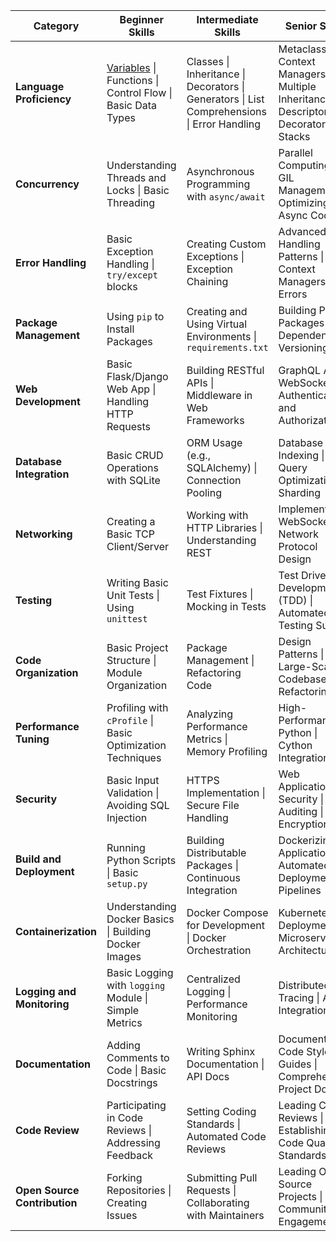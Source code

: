 | Category                 | Beginner Skills                                          | Intermediate Skills                                      | Senior Skills                                              |
|--------------------------|----------------------------------------------------------|----------------------------------------------------------|------------------------------------------------------------|
| **Language Proficiency** | [Variables](test_variable.py) \| Functions \| Control Flow \| Basic Data Types | Classes \| Inheritance \| Decorators \| Generators \| List Comprehensions \| Error Handling | Metaclasses \| Context Managers \| Multiple Inheritance \| Descriptors \| Decorator Stacks |
| **Concurrency**          | Understanding Threads and Locks \| Basic Threading         | Asynchronous Programming with `async/await`              | Parallel Computing \| GIL Management \| Optimizing Async Code  |
| **Error Handling**       | Basic Exception Handling \| `try/except` blocks             | Creating Custom Exceptions \| Exception Chaining           | Advanced Error Handling Patterns \| Context Managers for Errors |
| **Package Management**   | Using `pip` to Install Packages                           | Creating and Using Virtual Environments \| `requirements.txt` | Building Python Packages \| Dependency Versioning             |
| **Web Development**      | Basic Flask/Django Web App \| Handling HTTP Requests         | Building RESTful APIs \| Middleware in Web Frameworks       | GraphQL APIs \| WebSockets \| Authentication and Authorization  |
| **Database Integration** | Basic CRUD Operations with SQLite                         | ORM Usage (e.g., SQLAlchemy) \| Connection Pooling         | Database Indexing \| Query Optimization \| Sharding             |
| **Networking**           | Creating a Basic TCP Client/Server                       | Working with HTTP Libraries \| Understanding REST          | Implementing WebSockets \| Network Protocol Design            |
| **Testing**              | Writing Basic Unit Tests \| Using `unittest`                | Test Fixtures \| Mocking in Tests                           | Test Driven Development (TDD) \| Automated Testing Suites      |
| **Code Organization**    | Basic Project Structure \| Module Organization             | Package Management \| Refactoring Code                     | Design Patterns \| Large-Scale Codebase Refactoring           |
| **Performance Tuning**   | Profiling with `cProfile` \| Basic Optimization Techniques  | Analyzing Performance Metrics \| Memory Profiling           | High-Performance Python \| Cython Integration                |
| **Security**             | Basic Input Validation \| Avoiding SQL Injection            | HTTPS Implementation \| Secure File Handling               | Web Application Security \| Code Auditing \| Encryption          |
| **Build and Deployment**  | Running Python Scripts \| Basic `setup.py`                  | Building Distributable Packages \| Continuous Integration   | Dockerizing Applications \| Automated Deployment Pipelines    |
| **Containerization**     | Understanding Docker Basics \| Building Docker Images       | Docker Compose for Development \| Docker Orchestration      | Kubernetes Deployment \| Microservices Architecture           |
| **Logging and Monitoring**| Basic Logging with `logging` Module \| Simple Metrics       | Centralized Logging \| Performance Monitoring              | Distributed Tracing \| APM Integration                         |
| **Documentation**        | Adding Comments to Code \| Basic Docstrings                | Writing Sphinx Documentation \| API Docs                  | Documenting Code Style Guides \| Comprehensive Project Docs   |
| **Code Review**          | Participating in Code Reviews \| Addressing Feedback        | Setting Coding Standards \| Automated Code Reviews         | Leading Code Reviews \| Establishing Code Quality Standards    |
| **Open Source Contribution**| Forking Repositories \| Creating Issues                   | Submitting Pull Requests \| Collaborating with Maintainers | Leading Open Source Projects \| Community Engagement           |
